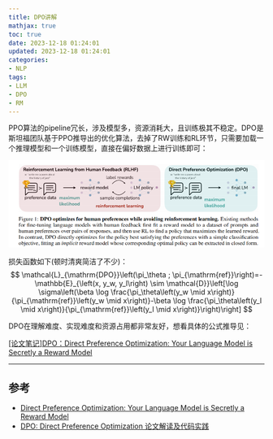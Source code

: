 ```yaml
---
title: DPO讲解
mathjax: true
toc: true
date: 2023-12-18 01:24:01
updated: 2023-12-18 01:24:01
categories:
- NLP
tags:
- LLM
- DPO
- RM
---
```

PPO算法的pipeline冗长，涉及模型多，资源消耗大，且训练极其不稳定。DPO是斯坦福团队基于PPO推导出的优化算法，去掉了RW训练和RL环节，只需要加载一个推理模型和一个训练模型，直接在偏好数据上进行训练即可：

![DPO](https://github.com/TransformersWsz/picx-images-hosting/raw/master/image.suiljdpc9dc.png)

<!--more-->

损失函数如下(顿时清爽简洁了不少)：
$$
\mathcal{L}_{\mathrm{DPO}}\left(\pi_\theta ; \pi_{\mathrm{ref}}\right)=-\mathbb{E}_{\left(x, y_w, y_l\right) \sim \mathcal{D}}\left[\log \sigma\left(\beta \log \frac{\pi_\theta\left(y_w \mid x\right)}{\pi_{\mathrm{ref}}\left(y_w \mid x\right)}-\beta \log \frac{\pi_\theta\left(y_l \mid x\right)}{\pi_{\mathrm{ref}}\left(y_l \mid x\right)}\right)\right]
$$

DPO在理解难度、实现难度和资源占用都非常友好，想看具体的公式推导见：

[[论文笔记]DPO：Direct Preference Optimization: Your Language Model is Secretly a Reward Model](https://zhuanlan.zhihu.com/p/653975451)

___

## 参考
- [Direct Preference Optimization:
Your Language Model is Secretly a Reward Model](https://arxiv.org/pdf/2305.18290.pdf)
- [DPO: Direct Preference Optimization 论文解读及代码实践](https://zhuanlan.zhihu.com/p/642569664)